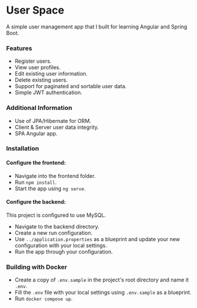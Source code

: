 # User Space

A simple user management app that I built for learning Angular and Spring Boot.

### Features

- Register users.
- View user profiles.
- Edit existing user information.
- Delete existing users.
- Support for paginated and sortable user data.
- Simple JWT authentication.

### Additional Information

- Use of JPA/Hibernate for ORM.
- Client & Server user data integrity.
- SPA Angular app.

### Installation

#### Configure the frontend:

- Navigate into the frontend folder.
- Run `npm install`.
- Start the app using `ng serve`.

#### Configure the backend:

This project is configured to use MySQL.

- Navigate to the backend directory.
- Create a new run configuration.
- Use `../application.properties` as a blueprint and update your new configuration with your local settings.
- Run the app through your configuration.

### Building with Docker

- Create a copy of `.env.sample` in the project's root directory and name it `.env`.
- Fill the `.env` file with your local settings using `.env.sample` as a blueprint.
- Run `docker compose up`.
